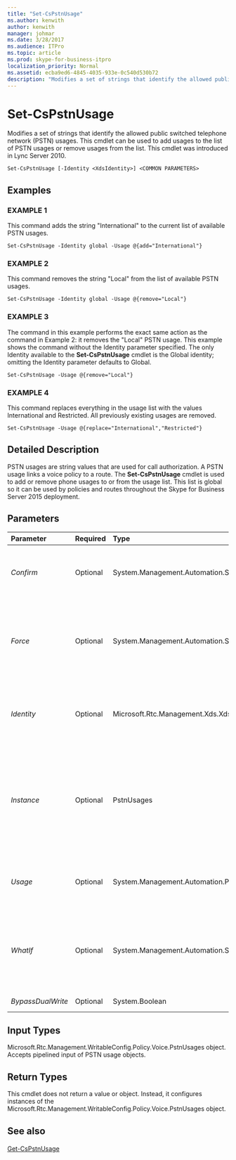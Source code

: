 ```yaml
---
title: "Set-CsPstnUsage"
ms.author: kenwith
author: kenwith
manager: johmar
ms.date: 3/28/2017
ms.audience: ITPro
ms.topic: article
ms.prod: skype-for-business-itpro
localization_priority: Normal
ms.assetid: ecba9ed6-4845-4035-933e-0c540d530b72
description: "Modifies a set of strings that identify the allowed public switched telephone network (PSTN) usages. This cmdlet can be used to add usages to the list of PSTN usages or remove usages from the list. This cmdlet was introduced in Lync Server 2010."
---
```


# Set-CsPstnUsage
 
Modifies a set of strings that identify the allowed public switched telephone network (PSTN) usages. This cmdlet can be used to add usages to the list of PSTN usages or remove usages from the list. This cmdlet was introduced in Lync Server 2010.
  
```
Set-CsPstnUsage [-Identity <XdsIdentity>] <COMMON PARAMETERS>

```

## Examples

### EXAMPLE 1

This command adds the string "International" to the current list of available PSTN usages.
  
```
Set-CsPstnUsage -Identity global -Usage @{add="International"}
```

### EXAMPLE 2

This command removes the string "Local" from the list of available PSTN usages.
  
```
Set-CsPstnUsage -Identity global -Usage @{remove="Local"}
```

### EXAMPLE 3

The command in this example performs the exact same action as the command in Example 2: it removes the "Local" PSTN usage. This example shows the command without the Identity parameter specified. The only Identity available to the **Set-CsPstnUsage** cmdlet is the Global identity; omitting the Identity parameter defaults to Global.
  
```
Set-CsPstnUsage -Usage @{remove="Local"}
```

### EXAMPLE 4

This command replaces everything in the usage list with the values International and Restricted. All previously existing usages are removed.
  
```
Set-CsPstnUsage -Usage @{replace="International","Restricted"}
```

## Detailed Description

PSTN usages are string values that are used for call authorization. A PSTN usage links a voice policy to a route. The **Set-CsPstnUsage** cmdlet is used to add or remove phone usages to or from the usage list. This list is global so it can be used by policies and routes throughout the Skype for Business Server 2015 deployment.
  
## Parameters

|**Parameter**|**Required**|**Type**|**Description**|
|:-----|:-----|:-----|:-----|
| _Confirm_ <br/> |Optional  <br/> |System.Management.Automation.SwitchParameter  <br/> |Prompts you for confirmation before executing the command.  <br/> |
| _Force_ <br/> |Optional  <br/> |System.Management.Automation.SwitchParameter  <br/> |Suppresses any confirmation prompts that would otherwise be displayed before making changes.  <br/> |
| _Identity_ <br/> |Optional  <br/> |Microsoft.Rtc.Management.Xds.XdsIdentity  <br/> |The scope at which these settings are applied. The Identity for this cmdlet is always Global.  <br/> |
| _Instance_ <br/> |Optional  <br/> |PstnUsages  <br/> |A reference to a PSTN usage object. This object must be of type PstnUsages and can be retrieved by calling the **Get-CsPstnUsage** cmdlet. <br/> |
| _Usage_ <br/> |Optional  <br/> |System.Management.Automation.PSListModifier  <br/> |Contains a list of allowable usage strings. These entries can be any string value.  <br/> |
| _WhatIf_ <br/> |Optional  <br/> |System.Management.Automation.SwitchParameter  <br/> |Describes what would happen if you executed the command without actually executing the command.  <br/> |
| _BypassDualWrite_ <br/> |Optional  <br/> |System.Boolean  <br/> |PARAMVALUE: $true | $false  <br/> |
   
## Input Types

Microsoft.Rtc.Management.WritableConfig.Policy.Voice.PstnUsages object. Accepts pipelined input of PSTN usage objects.
  
## Return Types

This cmdlet does not return a value or object. Instead, it configures instances of the Microsoft.Rtc.Management.WritableConfig.Policy.Voice.PstnUsages object.
  
## See also

#### 

[Get-CsPstnUsage](get-cspstnusage.md)


